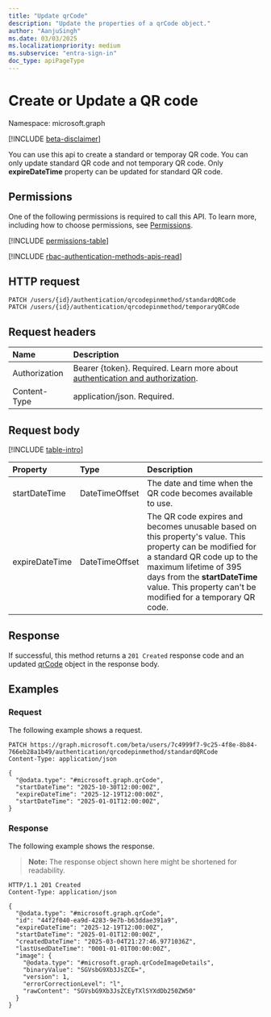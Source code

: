 ```yaml
---
title: "Update qrCode"
description: "Update the properties of a qrCode object."
author: "AanjuSingh"
ms.date: 03/03/2025
ms.localizationpriority: medium
ms.subservice: "entra-sign-in"
doc_type: apiPageType
---
```


# Create or Update a QR code

Namespace: microsoft.graph

[!INCLUDE [beta-disclaimer](../../includes/beta-disclaimer.md)]

You can use this api to create a standard or temporay QR code. You can only update standard QR code and not temporary QR code. Only  **expireDateTime** property can be updated for standard QR code.

## Permissions
One of the following permissions is required to call this API. To learn more, including how to choose permissions, see [Permissions](/graph/permissions-reference).

<!-- {
  "blockType": "permissions",
  "name": "qrcode-update-permissions"
}
-->
[!INCLUDE [permissions-table](../includes/permissions/qrcode-update-permissions.md)]

[!INCLUDE [rbac-authentication-methods-apis-read](../includes/rbac-for-apis/rbac-authentication-methods-apis-read.md)]

## HTTP request

<!-- {
  "blockType": "ignored"
}
-->
``` http
PATCH /users/{id}/authentication/qrcodepinmethod/standardQRCode
PATCH /users/{id}/authentication/qrcodepinmethod/temporaryQRCode
```

## Request headers

|Name|Description|
|:---|:---|
|Authorization|Bearer {token}. Required. Learn more about [authentication and authorization](/graph/auth/auth-concepts).|
|Content-Type|application/json. Required.|

## Request body

[!INCLUDE [table-intro](../../includes/update-property-table-intro.md)]

|Property|Type|Description|
|:---|:---|:---|
|startDateTime|DateTimeOffset|The date and time when the QR code becomes available to use.|
|expireDateTime|DateTimeOffset| The QR code expires and becomes unusable based on this property's value. This property can be modified for a standard QR code up to the maximum lifetime of 395 days from the **startDateTime** value. This property can't be modified for a temporary QR code. |

## Response

If successful, this method returns a `201 Created` response code and an updated [qrCode](../resources/qrcode.md) object in the response body.

## Examples

### Request

The following example shows a request.
<!-- {
  "blockType": "request",
  "name": "create_qrcode_from_",
  "@odata.type": "microsoft.graph.qrCode"
}
-->
``` http
PATCH https://graph.microsoft.com/beta/users/7c4999f7-9c25-4f8e-8b84-766eb28a1b49/authentication/qrcodepinmethod/standardQRCode
Content-Type: application/json

{
  "@odata.type": "#microsoft.graph.qrCode",
  "startDateTime": "2025-10-30T12:00:00Z", 
  "expireDateTime": "2025-12-19T12:00:00Z",
  "startDateTime": "2025-01-01T12:00:00Z",
}
```


### Response

The following example shows the response.
>**Note:** The response object shown here might be shortened for readability.
<!-- {
  "blockType": "response",
  "truncated": true,
  "@odata.type": "microsoft.graph.qrCode"
}
-->
``` http
HTTP/1.1 201 Created
Content-Type: application/json

{
  "@odata.type": "#microsoft.graph.qrCode",
  "id": "44f2f040-ea9d-4283-9e7b-b63ddae391a9",
  "expireDateTime": "2025-12-19T12:00:00Z",
  "startDateTime": "2025-01-01T12:00:00Z",
  "createdDateTime": "2025-03-04T21:27:46.9771036Z",
  "lastUsedDateTime": "0001-01-01T00:00:00Z",
  "image": {
    "@odata.type": "#microsoft.graph.qrCodeImageDetails",
    "binaryValue": "SGVsbG9Xb3JsZCE=",
    "version": 1,
    "errorCorrectionLevel": "l",
    "rawContent": "SGVsbG9Xb3JsZCEyTXlSYXdDb250ZW50"
  }
}
```
